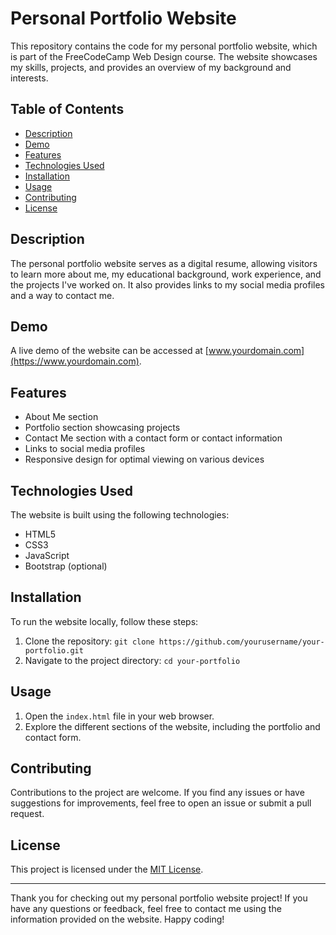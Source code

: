 # Personal Portfolio Website

This repository contains the code for my personal portfolio website, which is part of the FreeCodeCamp Web Design course. The website showcases my skills, projects, and provides an overview of my background and interests.

## Table of Contents

- [Description](#description)
- [Demo](#demo)
- [Features](#features)
- [Technologies Used](#technologies-used)
- [Installation](#installation)
- [Usage](#usage)
- [Contributing](#contributing)
- [License](#license)

## Description

The personal portfolio website serves as a digital resume, allowing visitors to learn more about me, my educational background, work experience, and the projects I've worked on. It also provides links to my social media profiles and a way to contact me.

## Demo

A live demo of the website can be accessed at [www.yourdomain.com](https://www.yourdomain.com).

## Features

- About Me section
- Portfolio section showcasing projects
- Contact Me section with a contact form or contact information
- Links to social media profiles
- Responsive design for optimal viewing on various devices

## Technologies Used

The website is built using the following technologies:

- HTML5
- CSS3
- JavaScript
- Bootstrap (optional)

## Installation

To run the website locally, follow these steps:

1. Clone the repository: `git clone https://github.com/yourusername/your-portfolio.git`
2. Navigate to the project directory: `cd your-portfolio`

## Usage

1. Open the `index.html` file in your web browser.
2. Explore the different sections of the website, including the portfolio and contact form.

## Contributing

Contributions to the project are welcome. If you find any issues or have suggestions for improvements, feel free to open an issue or submit a pull request.

## License

This project is licensed under the [MIT License](LICENSE).

---

Thank you for checking out my personal portfolio website project! If you have any questions or feedback, feel free to contact me using the information provided on the website. Happy coding!

